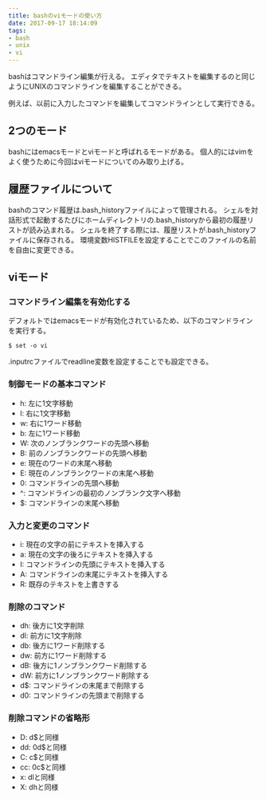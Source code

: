 ```yaml
---
title: bashのviモードの使い方
date: 2017-09-17 18:14:09
tags:
- bash
- unix
- vi
---
```


bashはコマンドライン編集が行える。
エディタでテキストを編集するのと同じようにUNIXのコマンドラインを編集することができる。

例えば、以前に入力したコマンドを編集してコマンドラインとして実行できる。

## 2つのモード
bashにはemacsモードとviモードと呼ばれるモードがある。
個人的にはvimをよく使うために今回はviモードについてのみ取り上げる。

## 履歴ファイルについて
bashのコマンド履歴は.bash_historyファイルによって管理される。
シェルを対話形式で起動するたびにホームディレクトリの.bash_historyから最初の履歴リストが読み込まれる。
シェルを終了する際には、履歴リストが.bash_historyファイルに保存される。
環境変数HISTFILEを設定することでこのファイルの名前を自由に変更できる。

## viモード
### コマンドライン編集を有効化する
デフォルトではemacsモードが有効化されているため、以下のコマンドラインを実行する。
```
$ set -o vi
```

.inputrcファイルでreadline変数を設定することでも設定できる。

### 制御モードの基本コマンド
- h: 左に1文字移動
- l: 右に1文字移動
- w: 右に1ワード移動
- b: 左に1ワード移動
- W: 次のノンブランクワードの先頭へ移動
- B: 前のノンブランクワードの先頭へ移動
- e: 現在のワードの末尾へ移動
- E: 現在のノンブランクワードの末尾へ移動
- 0: コマンドラインの先頭へ移動
- ^: コマンドラインの最初のノンブランク文字へ移動
- $: コマンドラインの末尾へ移動

### 入力と変更のコマンド
- i: 現在の文字の前にテキストを挿入する
- a: 現在の文字の後ろにテキストを挿入する
- I: コマンドラインの先頭にテキストを挿入する
- A: コマンドラインの末尾にテキストを挿入する
- R: 既存のテキストを上書きする

### 削除のコマンド
- dh: 後方に1文字削除
- dl: 前方に1文字削除
- db: 後方に1ワード削除する
- dw: 前方に1ワード削除する
- dB: 後方に1ノンブランクワード削除する
- dW: 前方に1ノンブランクワード削除する
- d$: コマンドラインの末尾まで削除する
- d0: コマンドラインの先頭まで削除する

### 削除コマンドの省略形
- D: d$と同様
- dd: 0d$と同様
- C: c$と同様
- cc: 0c$と同様
- x: dlと同様
- X: dhと同様
